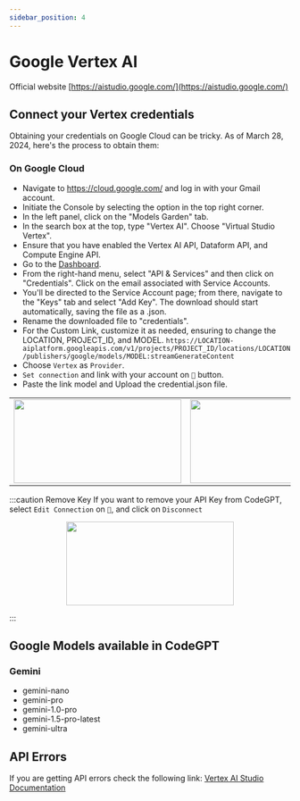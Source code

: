 ```yaml
---
sidebar_position: 4
---
```


# Google Vertex AI
Official website [https://aistudio.google.com/](https://aistudio.google.com/)

## Connect your Vertex credentials
Obtaining your credentials on Google Cloud can be tricky. As of March 28, 2024, here's the process to obtain them:

### On Google Cloud
- Navigate to https://cloud.google.com/ and log in with your Gmail account.
- Initiate the Console by selecting the option in the top right corner.
- In the left panel, click on the "Models Garden" tab.
- In the search box at the top, type "Vertex AI". Choose "Virtual Studio Vertex".
- Ensure that you have enabled the Vertex AI API, Dataform API, and Compute Engine API.
- Go to the [Dashboard](https://console.cloud.google.com/home/dashboard).
- From the right-hand menu, select "API & Services" and then click on "Credentials". Click on the email associated with Service Accounts.
- You'll be directed to the Service Account page; from there, navigate to the "Keys" tab and select "Add Key". The download should start automatically, saving the file as a .json.
- Rename the downloaded file to "credentials".
- For the Custom Link, customize it as needed, ensuring to change the LOCATION, PROJECT_ID, and MODEL.
`https://LOCATION-aiplatform.googleapis.com/v1/projects/PROJECT_ID/locations/LOCATION/publishers/google/models/MODEL:streamGenerateContent`
- Choose `Vertex` as `Provider`.
-  `Set connection` and link with your account on `🔑` button.
- Paste the link model and Upload the credential.json file.


<table>
  <tr>
    <td align="center">
      <img width="300" height="150" src="https://github.com/davila7/code-gpt-docs/assets/37567214/e3e6cfa8-a49b-4db3-a6e1-7d68adb68134" />
    </td>
    <td align="center">
      <img width="300" height="150" src="https://github.com/davila7/code-gpt-docs/assets/37567214/36802b85-4817-4132-8c54-09db20bdbe57" />
    </td>
  </tr>
</table>

:::caution Remove Key
If you want to remove your API Key from CodeGPT, select `Edit Connection` on `🔑`, and click on `Disconnect`

<p align="center">
      <img width="300" height="150" src="https://github.com/davila7/code-gpt-docs/assets/37567214/de15847c-60d3-4f71-9bfb-d2e2c8cacbaa" />
</p>

:::
 

## Google Models available in CodeGPT

### Gemini
- gemini-nano
- gemini-pro
- gemini-1.0-pro
- gemini-1.5-pro-latest
- gemini-ultra

## API Errors
If you are getting API errors check the following link: [Vertex AI Studio Documentation](https://cloud.google.com/vertex-ai/docs)
